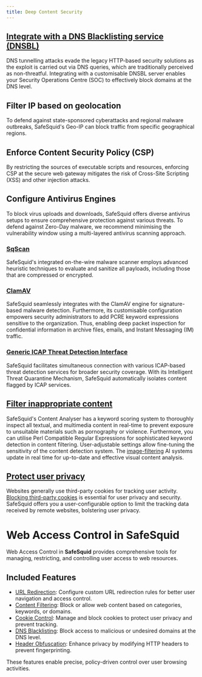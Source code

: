 ```yaml
---
title: Deep Content Security
---
```


## [Integrate with a DNS Blacklisting service (DNSBL)](https://help.safesquid.com/portal/en/kb/articles/dns-blacklist)
DNS tunnelling attacks evade the legacy HTTP-based security solutions as the exploit is carried out via DNS queries, which are traditionally perceived as non-threatful. Integrating with a customisable DNSBL server enables your Security Operations Centre (SOC) to effectively block domains at the DNS level.

## Filter IP based on geolocation
To defend against state-sponsored cyberattacks and regional malware outbreaks, SafeSquid's Geo-IP can block traffic from specific geographical regions.

## Enforce Content Security Policy (CSP)
By restricting the sources of executable scripts and resources, enforcing CSP at the secure web gateway mitigates the risk of Cross-Site Scripting (XSS) and other injection attacks.

## Configure Antivirus Engines
To block virus uploads and downloads, SafeSquid offers diverse antivirus setups to ensure comprehensive protection against various threats. To defend against Zero-Day malware, we recommend minimising the vulnerability window using a multi-layered antivirus scanning approach.

### [SqScan](/docs/08-SafeSquid%20Interface/01-Configuration/Real%20Time%20Content%20Security/SqScan.md)
SafeSquid's integrated on-the-wire malware scanner employs advanced heuristic techniques to evaluate and sanitize all payloads, including those that are compressed or encrypted.

### [ClamAV](https://www.clamav.net/)
SafeSquid seamlessly integrates with the ClamAV engine for signature-based malware detection. Furthermore, its customisable
configuration empowers security administrators to add PCRE keyword expressions sensitive to the organization. Thus, enabling deep packet inspection for confidential information in archive files, emails, and Instant Messaging (IM) traffic.

### [Generic ICAP Threat Detection Interface](/docs/08-SafeSquid%20Interface/01-Configuration/Real%20Time%20Content%20Security/ICAP.md)
SafeSquid facilitates simultaneous connection with various ICAP-based threat detection services for broader security coverage. With its Intelligent Threat Quarantine Mechanism, SafeSquid automatically isolates content flagged by ICAP services.

## [Filter inappropriate content](https://help.safesquid.com/portal/en/kb/articles/content-filtering)
SafeSquid's Content Analyser has a keyword scoring system to thoroughly inspect all textual, and multimedia content in real-time to prevent exposure to unsuitable materials such as pornography or violence.
Furthermore, you can utilise Perl Compatible Regular Expressions for sophisticated keyword detection in content filtering. User-adjustable settings allow fine-tuning the sensitivity of the content detection system. The [image-filtering](https://help.safesquid.com/portal/en/kb/articles/image-analyzer) AI systems update in real time for up-to-date and effective visual
content analysis.

## [Protect user privacy](https://help.safesquid.com/portal/en/kb/articles/block-third-party-cookies)
Websites generally use third-party cookies for tracking user activity.
[Blocking third-party cookies](https://help.safesquid.com/portal/en/kb/articles/block-third-party-cookies) is essential for user privacy and security. SafeSquid offers you a user-configurable option to limit the tracking data received by remote websites, bolstering user privacy.



# Web Access Control in SafeSquid

Web Access Control in **SafeSquid** provides comprehensive tools for managing, restricting, and controlling user access to web resources.

## Included Features
- [URL Redirection](/docs/10-Web%20Access%20Control/01-URL%20Redirection/main.md): Configure custom URL redirection rules for better user navigation and access control.
- [Content Filtering](/docs/10-Web%20Access%20Control/Content%20Filtering.md): Block or allow web content based on categories, keywords, or domains.
- [Cookie Control](/docs/10-Web%20Access%20Control/Cookie%20Control.md): Manage and block cookies to protect user privacy and prevent tracking.
- [DNS Blacklisting](/docs/10-Web%20Access%20Control/DNS%20Blacklisting.md): Block access to malicious or undesired domains at the DNS level.
- [Header Obfuscation](/docs/10-Web%20Access%20Control/Header%20Obfuscation.md): Enhance privacy by modifying HTTP headers to prevent fingerprinting.

These features enable precise, policy-driven control over user browsing activities.
